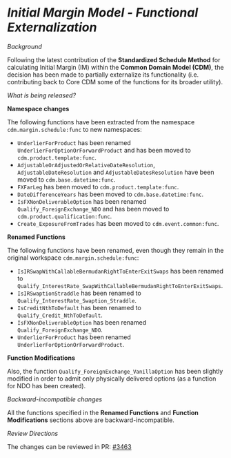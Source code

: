 # *Initial Margin Model - Functional Externalization*

_Background_

Following the latest contribution of the **Standardized Schedule Method** for calculating Initial Margin (IM) within the **Common Domain Model (CDM)**, the decision has been made to partially externalize its functionality (i.e. contributing back to Core CDM some of the functions for its broader utility).

_What is being released?_

**Namespace changes**

The following functions have been extracted from the namespace `cdm.margin.schedule:func` to new namespaces:

- `UnderlierForProduct` has been renamed `UnderlierForOptionOrForwardProduct` and has been moved to `cdm.product.template:func`.
- `AdjustableOrAdjustedOrRelativeDateResolution`, `AdjustableDateResolution` and `AdjustableDatesResolution` have been moved to `cdm.base.datetime:func`.
- `FXFarLeg` has been moved to `cdm.product.template:func`.
- `DateDifferenceYears` has been moved to `cdm.base.datetime:func`.
- `IsFXNonDeliverableOption` has been renamed `Qualify_ForeignExchange_NDO` and has been moved to `cdm.product.qualification:func`.
- `Create_ExposureFromTrades` has been moved to `cdm.event.common:func`.

**Renamed Functions**

The following functions have been renamed, even though they remain in the original workspace `cdm.margin.schedule:func`:

- `IsIRSwapWithCallableBermudanRightToEnterExitSwaps` has been renamed to `Qualify_InterestRate_SwapWithCallableBermudanRightToEnterExitSwaps`.
- `IsIRSwaptionStraddle` has been renamed to `Qualify_InterestRate_Swaption_Straddle`.
- `IsCreditNthToDefault` has been renamed to `Qualify_Credit_NthToDefault`.
- `IsFXNonDeliverableOption` has been renamed `Qualify_ForeignExchange_NDO`.
- `UnderlierForProduct` has been renamed `UnderlierForOptionOrForwardProduct`.

**Function Modifications**

Also, the function `Qualify_ForeignExchange_VanillaOption` has been slightly modified in order to admit only physically delivered options (as a function for NDO has been created).

_Backward-incompatible changes_

All the functions specified in the **Renamed Functions** and **Function Modifications** sections above are backward-incompatible.

_Review Directions_

The changes can be reviewed in PR: [#3463](https://github.com/finos/common-domain-model/pull/3463)
